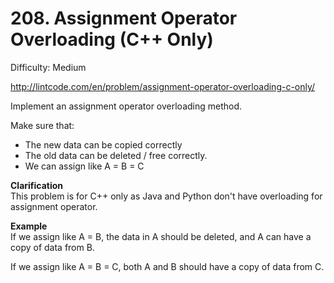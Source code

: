 # 208. Assignment Operator Overloading (C++ Only)

Difficulty: Medium

http://lintcode.com/en/problem/assignment-operator-overloading-c-only/

Implement an assignment operator overloading method.

Make sure that:

* The new data can be copied correctly
* The old data can be deleted / free correctly.
* We can assign like A = B = C

**Clarification**  
This problem is for C++ only as Java and Python don't have overloading for assignment operator.

**Example**  
If we assign like A = B, the data in A should be deleted, and A can have a copy of data from B.

If we assign like A = B = C, both A and B should have a copy of data from C.